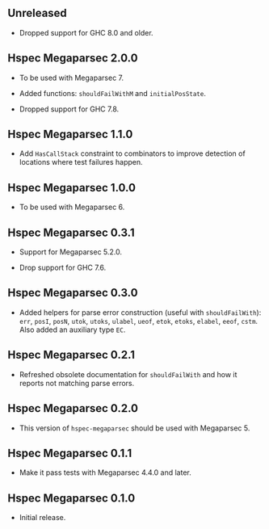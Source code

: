 ## Unreleased

* Dropped support for GHC 8.0 and older.

## Hspec Megaparsec 2.0.0

* To be used with Megaparsec 7.

* Added functions: `shouldFailWithM` and `initialPosState`.

* Dropped support for GHC 7.8.

## Hspec Megaparsec 1.1.0

* Add `HasCallStack` constraint to combinators to improve detection of
  locations where test failures happen.

## Hspec Megaparsec 1.0.0

* To be used with Megaparsec 6.

## Hspec Megaparsec 0.3.1

* Support for Megaparsec 5.2.0.

* Drop support for GHC 7.6.

## Hspec Megaparsec 0.3.0

* Added helpers for parse error construction (useful with `shouldFailWith`):
  `err`, `posI`, `posN`, `utok`, `utoks`, `ulabel`, `ueof`, `etok`, `etoks`,
  `elabel`, `eeof`, `cstm`. Also added an auxiliary type `EC`.

## Hspec Megaparsec 0.2.1

* Refreshed obsolete documentation for `shouldFailWith` and how it reports
  not matching parse errors.

## Hspec Megaparsec 0.2.0

* This version of `hspec-megaparsec` should be used with Megaparsec 5.

## Hspec Megaparsec 0.1.1

* Make it pass tests with Megaparsec 4.4.0 and later.

## Hspec Megaparsec 0.1.0

* Initial release.
